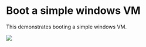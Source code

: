 # Boot a simple windows VM

This demonstrates booting a simple windows VM.

<a href="https://portal.azure.com/#create/Microsoft.Template/uri/https%3A%2F%2Fraw.githubusercontent.com%2Fanhowe%2Fscratch%2Fmaster%2Fsimplelinux%2Fazuredeploy.json" target="_blank">
    <img src="http://azuredeploy.net/deploybutton.png"/>
</a>
